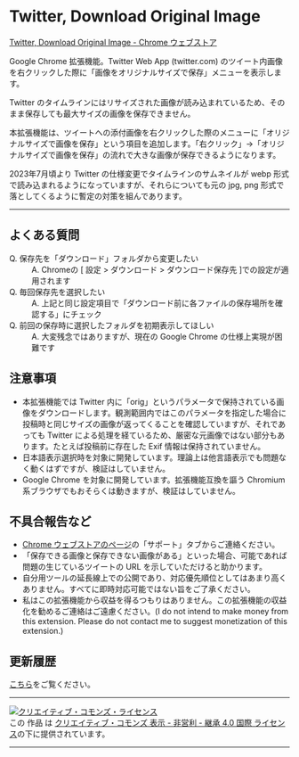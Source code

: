 # Twitter, Download Original Image

[Twitter, Download Original Image \- Chrome ウェブストア](https://chrome.google.com/webstore/detail/twitter-download-original/oohidjkamhoccdjfhokgjcefajmfbgep)

Google Chrome 拡張機能。Twitter Web App (twitter.com) のツイート内画像を右クリックした際に「画像をオリジナルサイズで保存」メニューを表示します。

Twitter のタイムラインにはリサイズされた画像が読み込まれているため、そのまま保存しても最大サイズの画像を保存できません。

本拡張機能は、ツイートへの添付画像を右クリックした際のメニューに「オリジナルサイズで画像を保存」という項目を追加します。「右クリック」->「オリジナルサイズで画像を保存」の流れで大きな画像が保存できるようになります。

2023年7月頃より Twitter の仕様変更でタイムラインのサムネイルが webp 形式で読み込まれるようになっていますが、それらについても元の jpg, png 形式で落としてくるように暫定の対策を組んであります。

---

## よくある質問

<dl>
<dt>Q. 保存先を「ダウンロード」フォルダから変更したい</dt>
<dd>A. Chromeの [ 設定 > ダウンロード > ダウンロード保存先 ]での設定が適用されます</dd>
<dt>Q. 毎回保存先を選択したい</dt>
<dd>A. 上記と同じ設定項目で「ダウンロード前に各ファイルの保存場所を確認する」にチェック</dd>
<dt>Q. 前回の保存時に選択したフォルダを初期表示してほしい</dt>
<dd>A. 大変残念ではありますが、現在の Google Chrome の仕様上実現が困難です</dd>
</dl>

## 注意事項

- 本拡張機能では Twitter 内に「orig」というパラメータで保持されている画像をダウンロードします。観測範囲内ではこのパラメータを指定した場合に投稿時と同じサイズの画像が返ってくることを確認していますが、それであっても Twitter による処理を経ているため、厳密な元画像ではない部分もあります。たとえば投稿前に存在した Exif 情報は保持されていません。
- 日本語表示選択時を対象に開発しています。理論上は他言語表示でも問題なく動くはずですが、検証はしていません。
- Google Chrome を対象に開発しています。拡張機能互換を謳う Chromium 系ブラウザでもおそらくは動きますが、検証はしていません。

## 不具合報告など

- [Chrome ウェブストアのページ](https://chrome.google.com/webstore/detail/twitter-download-original/oohidjkamhoccdjfhokgjcefajmfbgep)の「サポート」タブからご連絡ください。
- 「保存できる画像と保存できない画像がある」といった場合、可能であれば問題の生じているツイートの URL を示していただけると助かります。
- 自分用ツールの延長線上での公開であり、対応優先順位としてはあまり高くありません。すべてに即時対応可能ではない旨をご了承ください。
- 私はこの拡張機能から収益を得るつもりはありません。この拡張機能の収益化を勧めるご連絡はご遠慮ください。(I do not intend to make money from this extension. Please do not contact me to suggest monetization of this extension.)

## 更新履歴

[こちら](https://github.com/Y-dash/twitter-download-original-image/releases)をご覧ください。

---

[![クリエイティブ・コモンズ・ライセンス](https://i.creativecommons.org/l/by-nc-sa/4.0/88x31.png)](http://creativecommons.org/licenses/by-nc-sa/4.0/)  
この 作品 は [クリエイティブ・コモンズ 表示 - 非営利 - 継承 4.0 国際 ライセンス](http://creativecommons.org/licenses/by-nc-sa/4.0/)の下に提供されています。

---